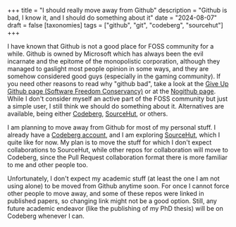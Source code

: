 +++
title = "I should really move away from Github"
description = "Github is bad, I know it, and I should do something about it"
date = "2024-08-07"
draft = false
[taxonomies]
tags = ["github", "git", "codeberg", "sourcehut"]
+++

I have known that Github is not a good place for FOSS community for a while. Github is owned by Microsoft which has always been the evil incarnate and the epitome of the monopolistic corporation, although they managed to gaslight most people opinion in some ways, and they are somehow considered good guys (especially in the gaming community). If you need other reasons to read why "github bad", take a look at the [Give Up Github page (Software Freedom Conservancy)](https://sfconservancy.org/GiveUpGitHub/) or at the [Nogithub page](https://nogithub.codeberg.page). While I don't consider myself an active part of the FOSS community but just a simple user, I still think we should do something about it. Alternatives are available, being either [Codeberg](https://codeberg.org/), [SourceHut](https://sourcehut.org/), or others.

I am planning to move away from Github for most of my personal stuff. I already have a [Codeberg account](https://codeberg.org/titoloandrea), and I am exploring [SourceHut](https://sr.ht/~andreatitolo/), which I quite like for now. My plan is to move the stuff for which I don't expect collaborations to SourceHut, while other repos for collaboration will move to Codeberg, since the Pull Request collaboration format there is more familiar to me and other people too.

Unfortunately, I don't expect my academic stuff (at least the one I am not using alone) to be moved from Github anytime soon. For once I cannot force other people to move away, and some of these repos were linked in published papers, so changing link might not be a good option. Still, any future academic endeavor (like the publishing of my PhD thesis) will be on Codeberg whenever I can.
